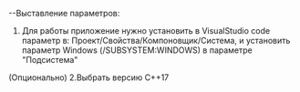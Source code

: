 --Выставление параметров:
1. Для работы приложение нужно установить в VisualStudio code параметр в: Проект/Свойства/Компоновщик/Система, и установить параметр Windows (/SUBSYSTEM:WINDOWS) в параметре "Подсистема"

(Опционально)
2.Выбрать версию C++17
